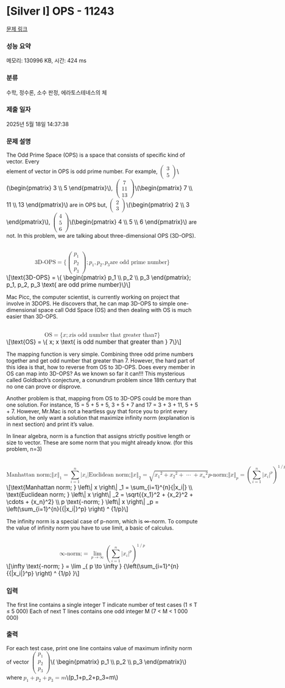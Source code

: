 # [Silver I] OPS - 11243 

[문제 링크](https://www.acmicpc.net/problem/11243) 

### 성능 요약

메모리: 130996 KB, 시간: 424 ms

### 분류

수학, 정수론, 소수 판정, 에라토스테네스의 체

### 제출 일자

2025년 5월 18일 14:37:38

### 문제 설명

<p>The Odd Prime Space (OPS) is a space that consists of specific kind of vector. Every<br>
element of vector in OPS is odd prime number. For example, <mjx-container class="MathJax" jax="CHTML" style="font-size: 109%; position: relative;"><mjx-math class="MJX-TEX" aria-hidden="true"><mjx-mrow><mjx-mo class="mjx-s3"><mjx-c class="mjx-c28 TEX-S3"></mjx-c></mjx-mo><mjx-mtable style="min-width: 0.5em;"><mjx-table><mjx-itable><mjx-mtr><mjx-mtd style="padding-bottom: 0.2em;"><mjx-mn class="mjx-n"><mjx-c class="mjx-c33"></mjx-c></mjx-mn><mjx-tstrut></mjx-tstrut></mjx-mtd></mjx-mtr><mjx-mtr><mjx-mtd style="padding-top: 0.2em;"><mjx-mn class="mjx-n"><mjx-c class="mjx-c35"></mjx-c></mjx-mn><mjx-tstrut></mjx-tstrut></mjx-mtd></mjx-mtr></mjx-itable></mjx-table></mjx-mtable><mjx-mo class="mjx-s3"><mjx-c class="mjx-c29 TEX-S3"></mjx-c></mjx-mo></mjx-mrow></mjx-math><mjx-assistive-mml unselectable="on" display="inline"><math xmlns="http://www.w3.org/1998/Math/MathML"><mrow data-mjx-texclass="INNER"><mo data-mjx-texclass="OPEN">(</mo><mtable columnspacing="1em" rowspacing="4pt"><mtr><mtd><mn>3</mn></mtd></mtr><mtr><mtd><mn>5</mn></mtd></mtr></mtable><mo data-mjx-texclass="CLOSE">)</mo></mrow></math></mjx-assistive-mml><span aria-hidden="true" class="no-mathjax mjx-copytext">\(\begin{pmatrix}  3 \\ 5  \end{pmatrix}\)</span></mjx-container>, <mjx-container class="MathJax" jax="CHTML" style="font-size: 109%; position: relative;"><mjx-math class="MJX-TEX" aria-hidden="true"><mjx-mrow><mjx-mo class="mjx-n"><mjx-stretchy-v class="mjx-c28" style="height: 3.8em; vertical-align: -1.65em;"><mjx-beg><mjx-c></mjx-c></mjx-beg><mjx-ext><mjx-c></mjx-c></mjx-ext><mjx-end><mjx-c></mjx-c></mjx-end><mjx-mark></mjx-mark></mjx-stretchy-v></mjx-mo><mjx-mtable style="min-width: 1em;"><mjx-table><mjx-itable><mjx-mtr><mjx-mtd style="padding-bottom: 0.2em;"><mjx-mn class="mjx-n"><mjx-c class="mjx-c37"></mjx-c></mjx-mn><mjx-tstrut></mjx-tstrut></mjx-mtd></mjx-mtr><mjx-mtr><mjx-mtd style="padding-top: 0.2em; padding-bottom: 0.2em;"><mjx-mn class="mjx-n"><mjx-c class="mjx-c31"></mjx-c><mjx-c class="mjx-c31"></mjx-c></mjx-mn><mjx-tstrut></mjx-tstrut></mjx-mtd></mjx-mtr><mjx-mtr><mjx-mtd style="padding-top: 0.2em;"><mjx-mn class="mjx-n"><mjx-c class="mjx-c31"></mjx-c><mjx-c class="mjx-c33"></mjx-c></mjx-mn><mjx-tstrut></mjx-tstrut></mjx-mtd></mjx-mtr></mjx-itable></mjx-table></mjx-mtable><mjx-mo class="mjx-n"><mjx-stretchy-v class="mjx-c29" style="height: 3.8em; vertical-align: -1.65em;"><mjx-beg><mjx-c></mjx-c></mjx-beg><mjx-ext><mjx-c></mjx-c></mjx-ext><mjx-end><mjx-c></mjx-c></mjx-end><mjx-mark></mjx-mark></mjx-stretchy-v></mjx-mo></mjx-mrow></mjx-math><mjx-assistive-mml unselectable="on" display="inline"><math xmlns="http://www.w3.org/1998/Math/MathML"><mrow data-mjx-texclass="INNER"><mo data-mjx-texclass="OPEN">(</mo><mtable columnspacing="1em" rowspacing="4pt"><mtr><mtd><mn>7</mn></mtd></mtr><mtr><mtd><mn>11</mn></mtd></mtr><mtr><mtd><mn>13</mn></mtd></mtr></mtable><mo data-mjx-texclass="CLOSE">)</mo></mrow></math></mjx-assistive-mml><span aria-hidden="true" class="no-mathjax mjx-copytext">\(\begin{pmatrix}  7 \\ 11 \\ 13  \end{pmatrix}\)</span></mjx-container> are in OPS but, <mjx-container class="MathJax" jax="CHTML" style="font-size: 109%; position: relative;"><mjx-math class="MJX-TEX" aria-hidden="true"><mjx-mrow><mjx-mo class="mjx-s3"><mjx-c class="mjx-c28 TEX-S3"></mjx-c></mjx-mo><mjx-mtable style="min-width: 0.5em;"><mjx-table><mjx-itable><mjx-mtr><mjx-mtd style="padding-bottom: 0.2em;"><mjx-mn class="mjx-n"><mjx-c class="mjx-c32"></mjx-c></mjx-mn><mjx-tstrut></mjx-tstrut></mjx-mtd></mjx-mtr><mjx-mtr><mjx-mtd style="padding-top: 0.2em;"><mjx-mn class="mjx-n"><mjx-c class="mjx-c33"></mjx-c></mjx-mn><mjx-tstrut></mjx-tstrut></mjx-mtd></mjx-mtr></mjx-itable></mjx-table></mjx-mtable><mjx-mo class="mjx-s3"><mjx-c class="mjx-c29 TEX-S3"></mjx-c></mjx-mo></mjx-mrow></mjx-math><mjx-assistive-mml unselectable="on" display="inline"><math xmlns="http://www.w3.org/1998/Math/MathML"><mrow data-mjx-texclass="INNER"><mo data-mjx-texclass="OPEN">(</mo><mtable columnspacing="1em" rowspacing="4pt"><mtr><mtd><mn>2</mn></mtd></mtr><mtr><mtd><mn>3</mn></mtd></mtr></mtable><mo data-mjx-texclass="CLOSE">)</mo></mrow></math></mjx-assistive-mml><span aria-hidden="true" class="no-mathjax mjx-copytext">\(\begin{pmatrix}  2 \\ 3  \end{pmatrix}\)</span></mjx-container>, <mjx-container class="MathJax" jax="CHTML" style="font-size: 109%; position: relative;"><mjx-math class="MJX-TEX" aria-hidden="true"><mjx-mrow><mjx-mo class="mjx-n"><mjx-stretchy-v class="mjx-c28" style="height: 3.8em; vertical-align: -1.65em;"><mjx-beg><mjx-c></mjx-c></mjx-beg><mjx-ext><mjx-c></mjx-c></mjx-ext><mjx-end><mjx-c></mjx-c></mjx-end><mjx-mark></mjx-mark></mjx-stretchy-v></mjx-mo><mjx-mtable style="min-width: 0.5em;"><mjx-table><mjx-itable><mjx-mtr><mjx-mtd style="padding-bottom: 0.2em;"><mjx-mn class="mjx-n"><mjx-c class="mjx-c34"></mjx-c></mjx-mn><mjx-tstrut></mjx-tstrut></mjx-mtd></mjx-mtr><mjx-mtr><mjx-mtd style="padding-top: 0.2em; padding-bottom: 0.2em;"><mjx-mn class="mjx-n"><mjx-c class="mjx-c35"></mjx-c></mjx-mn><mjx-tstrut></mjx-tstrut></mjx-mtd></mjx-mtr><mjx-mtr><mjx-mtd style="padding-top: 0.2em;"><mjx-mn class="mjx-n"><mjx-c class="mjx-c36"></mjx-c></mjx-mn><mjx-tstrut></mjx-tstrut></mjx-mtd></mjx-mtr></mjx-itable></mjx-table></mjx-mtable><mjx-mo class="mjx-n"><mjx-stretchy-v class="mjx-c29" style="height: 3.8em; vertical-align: -1.65em;"><mjx-beg><mjx-c></mjx-c></mjx-beg><mjx-ext><mjx-c></mjx-c></mjx-ext><mjx-end><mjx-c></mjx-c></mjx-end><mjx-mark></mjx-mark></mjx-stretchy-v></mjx-mo></mjx-mrow></mjx-math><mjx-assistive-mml unselectable="on" display="inline"><math xmlns="http://www.w3.org/1998/Math/MathML"><mrow data-mjx-texclass="INNER"><mo data-mjx-texclass="OPEN">(</mo><mtable columnspacing="1em" rowspacing="4pt"><mtr><mtd><mn>4</mn></mtd></mtr><mtr><mtd><mn>5</mn></mtd></mtr><mtr><mtd><mn>6</mn></mtd></mtr></mtable><mo data-mjx-texclass="CLOSE">)</mo></mrow></math></mjx-assistive-mml><span aria-hidden="true" class="no-mathjax mjx-copytext">\(\begin{pmatrix}  4 \\ 5 \\ 6  \end{pmatrix}\)</span></mjx-container> are not. In this problem, we are talking about three-dimensional OPS (3D-OPS). </p>

<p><mjx-container class="MathJax" jax="CHTML" display="true" style="font-size: 109%; position: relative;"> <mjx-math display="true" class="MJX-TEX" aria-hidden="true" style="margin-left: 0px; margin-right: 0px;"><mjx-mtext class="mjx-n"><mjx-c class="mjx-c33"></mjx-c><mjx-c class="mjx-c44"></mjx-c><mjx-c class="mjx-c2D"></mjx-c><mjx-c class="mjx-c4F"></mjx-c><mjx-c class="mjx-c50"></mjx-c><mjx-c class="mjx-c53"></mjx-c></mjx-mtext><mjx-mo class="mjx-n" space="4"><mjx-c class="mjx-c3D"></mjx-c></mjx-mo><mjx-mo class="mjx-n" space="4"><mjx-c class="mjx-c7B"></mjx-c></mjx-mo><mjx-mrow><mjx-mo class="mjx-n"><mjx-stretchy-v class="mjx-c28" style="height: 3.8em; vertical-align: -1.65em;"><mjx-beg><mjx-c></mjx-c></mjx-beg><mjx-ext><mjx-c></mjx-c></mjx-ext><mjx-end><mjx-c></mjx-c></mjx-end><mjx-mark></mjx-mark></mjx-stretchy-v></mjx-mo><mjx-mtable style="min-width: 0.94em;"><mjx-table><mjx-itable><mjx-mtr><mjx-mtd style="padding-bottom: 0.2em;"><mjx-msub><mjx-mi class="mjx-i"><mjx-c class="mjx-c1D45D TEX-I"></mjx-c></mjx-mi><mjx-script style="vertical-align: -0.15em;"><mjx-mn class="mjx-n" size="s"><mjx-c class="mjx-c31"></mjx-c></mjx-mn></mjx-script></mjx-msub><mjx-tstrut></mjx-tstrut></mjx-mtd></mjx-mtr><mjx-mtr><mjx-mtd style="padding-top: 0.2em; padding-bottom: 0.2em;"><mjx-msub><mjx-mi class="mjx-i"><mjx-c class="mjx-c1D45D TEX-I"></mjx-c></mjx-mi><mjx-script style="vertical-align: -0.15em;"><mjx-mn class="mjx-n" size="s"><mjx-c class="mjx-c32"></mjx-c></mjx-mn></mjx-script></mjx-msub><mjx-tstrut></mjx-tstrut></mjx-mtd></mjx-mtr><mjx-mtr><mjx-mtd style="padding-top: 0.2em;"><mjx-msub><mjx-mi class="mjx-i"><mjx-c class="mjx-c1D45D TEX-I"></mjx-c></mjx-mi><mjx-script style="vertical-align: -0.15em;"><mjx-mn class="mjx-n" size="s"><mjx-c class="mjx-c33"></mjx-c></mjx-mn></mjx-script></mjx-msub><mjx-tstrut></mjx-tstrut></mjx-mtd></mjx-mtr></mjx-itable></mjx-table></mjx-mtable><mjx-mo class="mjx-n"><mjx-stretchy-v class="mjx-c29" style="height: 3.8em; vertical-align: -1.65em;"><mjx-beg><mjx-c></mjx-c></mjx-beg><mjx-ext><mjx-c></mjx-c></mjx-ext><mjx-end><mjx-c></mjx-c></mjx-end><mjx-mark></mjx-mark></mjx-stretchy-v></mjx-mo></mjx-mrow><mjx-mo class="mjx-n"><mjx-c class="mjx-c3B"></mjx-c></mjx-mo><mjx-msub space="2"><mjx-mi class="mjx-i"><mjx-c class="mjx-c1D45D TEX-I"></mjx-c></mjx-mi><mjx-script style="vertical-align: -0.15em;"><mjx-mn class="mjx-n" size="s"><mjx-c class="mjx-c31"></mjx-c></mjx-mn></mjx-script></mjx-msub><mjx-mo class="mjx-n"><mjx-c class="mjx-c2C"></mjx-c></mjx-mo><mjx-msub space="2"><mjx-mi class="mjx-i"><mjx-c class="mjx-c1D45D TEX-I"></mjx-c></mjx-mi><mjx-script style="vertical-align: -0.15em;"><mjx-mn class="mjx-n" size="s"><mjx-c class="mjx-c32"></mjx-c></mjx-mn></mjx-script></mjx-msub><mjx-mo class="mjx-n"><mjx-c class="mjx-c2C"></mjx-c></mjx-mo><mjx-msub space="2"><mjx-mi class="mjx-i"><mjx-c class="mjx-c1D45D TEX-I"></mjx-c></mjx-mi><mjx-script style="vertical-align: -0.15em;"><mjx-mn class="mjx-n" size="s"><mjx-c class="mjx-c33"></mjx-c></mjx-mn></mjx-script></mjx-msub><mjx-mtext class="mjx-n"><mjx-c class="mjx-cA0"></mjx-c><mjx-c class="mjx-c61"></mjx-c><mjx-c class="mjx-c72"></mjx-c><mjx-c class="mjx-c65"></mjx-c><mjx-c class="mjx-c20"></mjx-c><mjx-c class="mjx-c6F"></mjx-c><mjx-c class="mjx-c64"></mjx-c><mjx-c class="mjx-c64"></mjx-c><mjx-c class="mjx-c20"></mjx-c><mjx-c class="mjx-c70"></mjx-c><mjx-c class="mjx-c72"></mjx-c><mjx-c class="mjx-c69"></mjx-c><mjx-c class="mjx-c6D"></mjx-c><mjx-c class="mjx-c65"></mjx-c><mjx-c class="mjx-c20"></mjx-c><mjx-c class="mjx-c6E"></mjx-c><mjx-c class="mjx-c75"></mjx-c><mjx-c class="mjx-c6D"></mjx-c><mjx-c class="mjx-c62"></mjx-c><mjx-c class="mjx-c65"></mjx-c><mjx-c class="mjx-c72"></mjx-c></mjx-mtext><mjx-mo class="mjx-n"><mjx-c class="mjx-c7D"></mjx-c></mjx-mo></mjx-math><mjx-assistive-mml unselectable="on" display="block"><math xmlns="http://www.w3.org/1998/Math/MathML" display="block"><mtext>3D-OPS</mtext><mo>=</mo><mo fence="false" stretchy="false">{</mo><mrow data-mjx-texclass="INNER"><mo data-mjx-texclass="OPEN">(</mo><mtable columnspacing="1em" rowspacing="4pt"><mtr><mtd><msub><mi>p</mi><mn>1</mn></msub></mtd></mtr><mtr><mtd><msub><mi>p</mi><mn>2</mn></msub></mtd></mtr><mtr><mtd><msub><mi>p</mi><mn>3</mn></msub></mtd></mtr></mtable><mo data-mjx-texclass="CLOSE">)</mo></mrow><mo>;</mo><msub><mi>p</mi><mn>1</mn></msub><mo>,</mo><msub><mi>p</mi><mn>2</mn></msub><mo>,</mo><msub><mi>p</mi><mn>3</mn></msub><mtext> are odd prime number</mtext><mo fence="false" stretchy="false">}</mo></math></mjx-assistive-mml><span aria-hidden="true" class="no-mathjax mjx-copytext">\[\text{3D-OPS} = \{ \begin{pmatrix}  p_1 \\ p_2 \\ p_3 \end{pmatrix}; p_1, p_2, p_3 \text{ are odd prime number}\}\]</span> </mjx-container></p>

<p>Mac Picc, the computer scientist, is currently working on project that involve in 3DOPS. He discovers that, he can map 3D-OPS to simple one-dimensional space call Odd Space (OS) and then dealing with OS is much easier than 3D-OPS.</p>

<p><mjx-container class="MathJax" jax="CHTML" display="true" style="font-size: 109%; position: relative;"> <mjx-math display="true" class="MJX-TEX" aria-hidden="true" style="margin-left: 0px; margin-right: 0px;"><mjx-mtext class="mjx-n"><mjx-c class="mjx-c4F"></mjx-c><mjx-c class="mjx-c53"></mjx-c></mjx-mtext><mjx-mo class="mjx-n" space="4"><mjx-c class="mjx-c3D"></mjx-c></mjx-mo><mjx-mo class="mjx-n" space="4"><mjx-c class="mjx-c7B"></mjx-c></mjx-mo><mjx-mi class="mjx-i"><mjx-c class="mjx-c1D465 TEX-I"></mjx-c></mjx-mi><mjx-mo class="mjx-n"><mjx-c class="mjx-c3B"></mjx-c></mjx-mo><mjx-mi class="mjx-i" space="2"><mjx-c class="mjx-c1D465 TEX-I"></mjx-c></mjx-mi><mjx-mtext class="mjx-n"><mjx-c class="mjx-cA0"></mjx-c><mjx-c class="mjx-c69"></mjx-c><mjx-c class="mjx-c73"></mjx-c><mjx-c class="mjx-c20"></mjx-c><mjx-c class="mjx-c6F"></mjx-c><mjx-c class="mjx-c64"></mjx-c><mjx-c class="mjx-c64"></mjx-c><mjx-c class="mjx-c20"></mjx-c><mjx-c class="mjx-c6E"></mjx-c><mjx-c class="mjx-c75"></mjx-c><mjx-c class="mjx-c6D"></mjx-c><mjx-c class="mjx-c62"></mjx-c><mjx-c class="mjx-c65"></mjx-c><mjx-c class="mjx-c72"></mjx-c><mjx-c class="mjx-c20"></mjx-c><mjx-c class="mjx-c74"></mjx-c><mjx-c class="mjx-c68"></mjx-c><mjx-c class="mjx-c61"></mjx-c><mjx-c class="mjx-c74"></mjx-c><mjx-c class="mjx-c20"></mjx-c><mjx-c class="mjx-c67"></mjx-c><mjx-c class="mjx-c72"></mjx-c><mjx-c class="mjx-c65"></mjx-c><mjx-c class="mjx-c61"></mjx-c><mjx-c class="mjx-c74"></mjx-c><mjx-c class="mjx-c65"></mjx-c><mjx-c class="mjx-c72"></mjx-c><mjx-c class="mjx-c20"></mjx-c><mjx-c class="mjx-c74"></mjx-c><mjx-c class="mjx-c68"></mjx-c><mjx-c class="mjx-c61"></mjx-c><mjx-c class="mjx-c6E"></mjx-c><mjx-c class="mjx-cA0"></mjx-c></mjx-mtext><mjx-mn class="mjx-n"><mjx-c class="mjx-c37"></mjx-c></mjx-mn><mjx-mo class="mjx-n"><mjx-c class="mjx-c7D"></mjx-c></mjx-mo></mjx-math><mjx-assistive-mml unselectable="on" display="block"><math xmlns="http://www.w3.org/1998/Math/MathML" display="block"><mtext>OS</mtext><mo>=</mo><mo fence="false" stretchy="false">{</mo><mi>x</mi><mo>;</mo><mi>x</mi><mtext> is odd number that greater than </mtext><mn>7</mn><mo fence="false" stretchy="false">}</mo></math></mjx-assistive-mml><span aria-hidden="true" class="no-mathjax mjx-copytext">\[\text{OS} = \{ x; x \text{ is odd number that greater than } 7\}\]</span> </mjx-container></p>

<p>The mapping function is very simple. Combining three odd prime numbers together and get odd number that greater than 7. However, the hard part of this idea is that, how to reverse from OS to 3D-OPS. Does every member in OS can map into 3D-OPS? As we known so far it can!!! This mysterious called Goldbach’s conjecture, a conundrum problem since 18th century that no one can prove or disprove.</p>

<p>Another problem is that, mapping from OS to 3D-OPS could be more than one solution. For instance, 15 = 5 + 5 + 5, 3 + 5 + 7 and 17 = 3 + 3 + 11, 5 + 5 + 7. However, Mr.Mac is not a heartless guy that force you to print every solution, he only want a solution that maximize infinity norm (explanation is in next section) and print it’s value.</p>

<p>In linear algebra, norm is a function that assigns strictly positive length or size to vector. These are some norm that you might already know. (for this problem, n=3)</p>

<p><mjx-container class="MathJax" jax="CHTML" display="true" style="font-size: 109%; position: relative;"> <mjx-math display="true" class="MJX-TEX" aria-hidden="true" style="margin-left: 0px; margin-right: 0px;"><mjx-mtext class="mjx-n"><mjx-c class="mjx-c4D"></mjx-c><mjx-c class="mjx-c61"></mjx-c><mjx-c class="mjx-c6E"></mjx-c><mjx-c class="mjx-c68"></mjx-c><mjx-c class="mjx-c61"></mjx-c><mjx-c class="mjx-c74"></mjx-c><mjx-c class="mjx-c74"></mjx-c><mjx-c class="mjx-c61"></mjx-c><mjx-c class="mjx-c6E"></mjx-c><mjx-c class="mjx-c20"></mjx-c><mjx-c class="mjx-c6E"></mjx-c><mjx-c class="mjx-c6F"></mjx-c><mjx-c class="mjx-c72"></mjx-c><mjx-c class="mjx-c6D"></mjx-c><mjx-c class="mjx-c3B"></mjx-c><mjx-c class="mjx-cA0"></mjx-c></mjx-mtext><mjx-msub><mjx-mrow><mjx-mo class="mjx-sop" style="vertical-align: -0.051em;"><mjx-c class="mjx-c2016 TEX-S1"></mjx-c></mjx-mo><mjx-mi class="mjx-i"><mjx-c class="mjx-c1D465 TEX-I"></mjx-c></mjx-mi><mjx-mo class="mjx-sop" style="vertical-align: -0.051em;"><mjx-c class="mjx-c2016 TEX-S1"></mjx-c></mjx-mo></mjx-mrow><mjx-script style="vertical-align: -0.15em;"><mjx-mn class="mjx-n" size="s"><mjx-c class="mjx-c31"></mjx-c></mjx-mn></mjx-script></mjx-msub><mjx-mo class="mjx-n" space="4"><mjx-c class="mjx-c3D"></mjx-c></mjx-mo><mjx-munderover space="4"><mjx-over style="padding-bottom: 0.192em; padding-left: 0.51em;"><mjx-texatom size="s" texclass="ORD"><mjx-mi class="mjx-i"><mjx-c class="mjx-c1D45B TEX-I"></mjx-c></mjx-mi></mjx-texatom></mjx-over><mjx-box><mjx-munder><mjx-row><mjx-base><mjx-mo class="mjx-lop"><mjx-c class="mjx-c2211 TEX-S2"></mjx-c></mjx-mo></mjx-base></mjx-row><mjx-row><mjx-under style="padding-top: 0.167em; padding-left: 0.148em;"><mjx-texatom size="s" texclass="ORD"><mjx-mi class="mjx-i"><mjx-c class="mjx-c1D456 TEX-I"></mjx-c></mjx-mi><mjx-mo class="mjx-n"><mjx-c class="mjx-c3D"></mjx-c></mjx-mo><mjx-mn class="mjx-n"><mjx-c class="mjx-c31"></mjx-c></mjx-mn></mjx-texatom></mjx-under></mjx-row></mjx-munder></mjx-box></mjx-munderover><mjx-texatom space="2" texclass="ORD"><mjx-mo class="mjx-n"><mjx-c class="mjx-c7C"></mjx-c></mjx-mo><mjx-msub><mjx-mi class="mjx-i"><mjx-c class="mjx-c1D465 TEX-I"></mjx-c></mjx-mi><mjx-script style="vertical-align: -0.15em;"><mjx-mi class="mjx-i" size="s"><mjx-c class="mjx-c1D456 TEX-I"></mjx-c></mjx-mi></mjx-script></mjx-msub><mjx-mo class="mjx-n"><mjx-c class="mjx-c7C"></mjx-c></mjx-mo></mjx-texatom><mjx-mspace></mjx-mspace><mjx-mtext class="mjx-n"><mjx-c class="mjx-c45"></mjx-c><mjx-c class="mjx-c75"></mjx-c><mjx-c class="mjx-c63"></mjx-c><mjx-c class="mjx-c6C"></mjx-c><mjx-c class="mjx-c69"></mjx-c><mjx-c class="mjx-c64"></mjx-c><mjx-c class="mjx-c65"></mjx-c><mjx-c class="mjx-c61"></mjx-c><mjx-c class="mjx-c6E"></mjx-c><mjx-c class="mjx-c20"></mjx-c><mjx-c class="mjx-c6E"></mjx-c><mjx-c class="mjx-c6F"></mjx-c><mjx-c class="mjx-c72"></mjx-c><mjx-c class="mjx-c6D"></mjx-c><mjx-c class="mjx-c3B"></mjx-c><mjx-c class="mjx-cA0"></mjx-c></mjx-mtext><mjx-msub><mjx-mrow><mjx-mo class="mjx-sop" style="vertical-align: -0.051em;"><mjx-c class="mjx-c2016 TEX-S1"></mjx-c></mjx-mo><mjx-mi class="mjx-i"><mjx-c class="mjx-c1D465 TEX-I"></mjx-c></mjx-mi><mjx-mo class="mjx-sop" style="vertical-align: -0.051em;"><mjx-c class="mjx-c2016 TEX-S1"></mjx-c></mjx-mo></mjx-mrow><mjx-script style="vertical-align: -0.15em;"><mjx-mn class="mjx-n" size="s"><mjx-c class="mjx-c32"></mjx-c></mjx-mn></mjx-script></mjx-msub><mjx-mo class="mjx-n" space="4"><mjx-c class="mjx-c3D"></mjx-c></mjx-mo><mjx-msqrt space="4"><mjx-sqrt><mjx-surd><mjx-mo class="mjx-sop"><mjx-c class="mjx-c221A TEX-S1"></mjx-c></mjx-mo></mjx-surd><mjx-box style="padding-top: 0.196em;"><mjx-msup><mjx-texatom texclass="ORD"><mjx-msub><mjx-mi class="mjx-i"><mjx-c class="mjx-c1D465 TEX-I"></mjx-c></mjx-mi><mjx-script style="vertical-align: -0.15em;"><mjx-mn class="mjx-n" size="s"><mjx-c class="mjx-c31"></mjx-c></mjx-mn></mjx-script></mjx-msub></mjx-texatom><mjx-script style="vertical-align: 0.289em;"><mjx-mn class="mjx-n" size="s"><mjx-c class="mjx-c32"></mjx-c></mjx-mn></mjx-script></mjx-msup><mjx-mo class="mjx-n" space="3"><mjx-c class="mjx-c2B"></mjx-c></mjx-mo><mjx-msup space="3"><mjx-texatom texclass="ORD"><mjx-msub><mjx-mi class="mjx-i"><mjx-c class="mjx-c1D465 TEX-I"></mjx-c></mjx-mi><mjx-script style="vertical-align: -0.15em;"><mjx-mn class="mjx-n" size="s"><mjx-c class="mjx-c32"></mjx-c></mjx-mn></mjx-script></mjx-msub></mjx-texatom><mjx-script style="vertical-align: 0.289em;"><mjx-mn class="mjx-n" size="s"><mjx-c class="mjx-c32"></mjx-c></mjx-mn></mjx-script></mjx-msup><mjx-mo class="mjx-n" space="3"><mjx-c class="mjx-c2B"></mjx-c></mjx-mo><mjx-mo class="mjx-n" space="3"><mjx-c class="mjx-c22EF"></mjx-c></mjx-mo><mjx-mo class="mjx-n" space="3"><mjx-c class="mjx-c2B"></mjx-c></mjx-mo><mjx-msup space="3"><mjx-texatom texclass="ORD"><mjx-msub><mjx-mi class="mjx-i"><mjx-c class="mjx-c1D465 TEX-I"></mjx-c></mjx-mi><mjx-script style="vertical-align: -0.15em;"><mjx-mi class="mjx-i" size="s"><mjx-c class="mjx-c1D45B TEX-I"></mjx-c></mjx-mi></mjx-script></mjx-msub></mjx-texatom><mjx-script style="vertical-align: 0.289em;"><mjx-mn class="mjx-n" size="s"><mjx-c class="mjx-c32"></mjx-c></mjx-mn></mjx-script></mjx-msup></mjx-box></mjx-sqrt></mjx-msqrt><mjx-mspace></mjx-mspace><mjx-mi class="mjx-i"><mjx-c class="mjx-c1D45D TEX-I"></mjx-c></mjx-mi><mjx-mtext class="mjx-n"><mjx-c class="mjx-c2D"></mjx-c><mjx-c class="mjx-c6E"></mjx-c><mjx-c class="mjx-c6F"></mjx-c><mjx-c class="mjx-c72"></mjx-c><mjx-c class="mjx-c6D"></mjx-c><mjx-c class="mjx-c3B"></mjx-c><mjx-c class="mjx-cA0"></mjx-c></mjx-mtext><mjx-msub><mjx-mrow><mjx-mo class="mjx-sop" style="vertical-align: -0.051em;"><mjx-c class="mjx-c2016 TEX-S1"></mjx-c></mjx-mo><mjx-mi class="mjx-i"><mjx-c class="mjx-c1D465 TEX-I"></mjx-c></mjx-mi><mjx-mo class="mjx-sop" style="vertical-align: -0.051em;"><mjx-c class="mjx-c2016 TEX-S1"></mjx-c></mjx-mo></mjx-mrow><mjx-script style="vertical-align: -0.15em;"><mjx-mi class="mjx-i" size="s"><mjx-c class="mjx-c1D45D TEX-I"></mjx-c></mjx-mi></mjx-script></mjx-msub><mjx-mo class="mjx-n" space="4"><mjx-c class="mjx-c3D"></mjx-c></mjx-mo><mjx-msup space="4"><mjx-mrow><mjx-mo class="mjx-s4"><mjx-c class="mjx-c28 TEX-S4"></mjx-c></mjx-mo><mjx-munderover><mjx-over style="padding-bottom: 0.192em; padding-left: 0.51em;"><mjx-texatom size="s" texclass="ORD"><mjx-mi class="mjx-i"><mjx-c class="mjx-c1D45B TEX-I"></mjx-c></mjx-mi></mjx-texatom></mjx-over><mjx-box><mjx-munder><mjx-row><mjx-base><mjx-mo class="mjx-lop"><mjx-c class="mjx-c2211 TEX-S2"></mjx-c></mjx-mo></mjx-base></mjx-row><mjx-row><mjx-under style="padding-top: 0.167em; padding-left: 0.148em;"><mjx-texatom size="s" texclass="ORD"><mjx-mi class="mjx-i"><mjx-c class="mjx-c1D456 TEX-I"></mjx-c></mjx-mi><mjx-mo class="mjx-n"><mjx-c class="mjx-c3D"></mjx-c></mjx-mo><mjx-mn class="mjx-n"><mjx-c class="mjx-c31"></mjx-c></mjx-mn></mjx-texatom></mjx-under></mjx-row></mjx-munder></mjx-box></mjx-munderover><mjx-texatom space="2" texclass="ORD"><mjx-msup><mjx-texatom texclass="ORD"><mjx-mo class="mjx-n"><mjx-c class="mjx-c7C"></mjx-c></mjx-mo><mjx-msub><mjx-mi class="mjx-i"><mjx-c class="mjx-c1D465 TEX-I"></mjx-c></mjx-mi><mjx-script style="vertical-align: -0.15em;"><mjx-mi class="mjx-i" size="s"><mjx-c class="mjx-c1D456 TEX-I"></mjx-c></mjx-mi></mjx-script></mjx-msub><mjx-mo class="mjx-n"><mjx-c class="mjx-c7C"></mjx-c></mjx-mo></mjx-texatom><mjx-script style="vertical-align: 0.477em;"><mjx-mi class="mjx-i" size="s"><mjx-c class="mjx-c1D45D TEX-I"></mjx-c></mjx-mi></mjx-script></mjx-msup></mjx-texatom><mjx-mo class="mjx-s4"><mjx-c class="mjx-c29 TEX-S4"></mjx-c></mjx-mo></mjx-mrow><mjx-script style="vertical-align: 1.477em;"><mjx-texatom size="s" texclass="ORD"><mjx-mn class="mjx-n"><mjx-c class="mjx-c31"></mjx-c></mjx-mn><mjx-texatom texclass="ORD"><mjx-mo class="mjx-n"><mjx-c class="mjx-c2F"></mjx-c></mjx-mo></mjx-texatom><mjx-mi class="mjx-i"><mjx-c class="mjx-c1D45D TEX-I"></mjx-c></mjx-mi></mjx-texatom></mjx-script></mjx-msup></mjx-math><mjx-assistive-mml unselectable="on" display="block"><math xmlns="http://www.w3.org/1998/Math/MathML" display="block"><mtext>Manhattan norm; </mtext><msub><mrow data-mjx-texclass="INNER"><mo data-mjx-texclass="OPEN" symmetric="true">‖</mo><mi>x</mi><mo data-mjx-texclass="CLOSE" symmetric="true">‖</mo></mrow><mn>1</mn></msub><mo>=</mo><munderover><mo data-mjx-texclass="OP">∑</mo><mrow data-mjx-texclass="ORD"><mi>i</mi><mo>=</mo><mn>1</mn></mrow><mrow data-mjx-texclass="ORD"><mi>n</mi></mrow></munderover><mrow data-mjx-texclass="ORD"><mo stretchy="false">|</mo><msub><mi>x</mi><mi>i</mi></msub><mo stretchy="false">|</mo></mrow><mspace linebreak="newline"></mspace><mtext>Euclidean norm; </mtext><msub><mrow data-mjx-texclass="INNER"><mo data-mjx-texclass="OPEN" symmetric="true">‖</mo><mi>x</mi><mo data-mjx-texclass="CLOSE" symmetric="true">‖</mo></mrow><mn>2</mn></msub><mo>=</mo><msqrt><msup><mrow data-mjx-texclass="ORD"><msub><mi>x</mi><mn>1</mn></msub></mrow><mn>2</mn></msup><mo>+</mo><msup><mrow data-mjx-texclass="ORD"><msub><mi>x</mi><mn>2</mn></msub></mrow><mn>2</mn></msup><mo>+</mo><mo>⋯</mo><mo>+</mo><msup><mrow data-mjx-texclass="ORD"><msub><mi>x</mi><mi>n</mi></msub></mrow><mn>2</mn></msup></msqrt><mspace linebreak="newline"></mspace><mi>p</mi><mtext>-norm; </mtext><msub><mrow data-mjx-texclass="INNER"><mo data-mjx-texclass="OPEN" symmetric="true">‖</mo><mi>x</mi><mo data-mjx-texclass="CLOSE" symmetric="true">‖</mo></mrow><mi>p</mi></msub><mo>=</mo><msup><mrow data-mjx-texclass="INNER"><mo data-mjx-texclass="OPEN">(</mo><munderover><mo data-mjx-texclass="OP">∑</mo><mrow data-mjx-texclass="ORD"><mi>i</mi><mo>=</mo><mn>1</mn></mrow><mrow data-mjx-texclass="ORD"><mi>n</mi></mrow></munderover><mrow data-mjx-texclass="ORD"><msup><mrow data-mjx-texclass="ORD"><mo stretchy="false">|</mo><msub><mi>x</mi><mi>i</mi></msub><mo stretchy="false">|</mo></mrow><mi>p</mi></msup></mrow><mo data-mjx-texclass="CLOSE">)</mo></mrow><mrow data-mjx-texclass="ORD"><mn>1</mn><mrow data-mjx-texclass="ORD"><mo>/</mo></mrow><mi>p</mi></mrow></msup></math></mjx-assistive-mml><span aria-hidden="true" class="no-mathjax mjx-copytext">\[\text{Manhattan norm; } \left\| x \right\| _1 = \sum_{i=1}^{n}{|x_i|} \\ \text{Euclidean norm; } \left\| x \right\| _2 = \sqrt{{x_1}^2 + {x_2}^2 + \cdots + {x_n}^2} \\ p \text{-norm; } \left\| x \right\| _p = \left(\sum_{i=1}^{n}{{|x_i|}^p} \right) ^ {1/p}\]</span> </mjx-container></p>

<p>The infinity norm is a special case of p-norm, which is ∞-norm. To compute the value of infinity norm you have to use limit, a basic of calculus.</p>

<p><mjx-container class="MathJax" jax="CHTML" display="true" style="font-size: 109%; position: relative;"> <mjx-math display="true" class="MJX-TEX" aria-hidden="true" style="margin-left: 0px; margin-right: 0px;"><mjx-mi class="mjx-n"><mjx-c class="mjx-c221E"></mjx-c></mjx-mi><mjx-mtext class="mjx-n"><mjx-c class="mjx-c2D"></mjx-c><mjx-c class="mjx-c6E"></mjx-c><mjx-c class="mjx-c6F"></mjx-c><mjx-c class="mjx-c72"></mjx-c><mjx-c class="mjx-c6D"></mjx-c><mjx-c class="mjx-c3B"></mjx-c><mjx-c class="mjx-cA0"></mjx-c></mjx-mtext><mjx-mo class="mjx-n" space="4"><mjx-c class="mjx-c3D"></mjx-c></mjx-mo><mjx-munder space="4"><mjx-row><mjx-base style="padding-left: 0.19em;"><mjx-mo class="mjx-n"><mjx-c class="mjx-c6C"></mjx-c><mjx-c class="mjx-c69"></mjx-c><mjx-c class="mjx-c6D"></mjx-c></mjx-mo></mjx-base></mjx-row><mjx-row><mjx-under style="padding-top: 0.239em;"><mjx-texatom size="s" texclass="ORD"><mjx-mi class="mjx-i"><mjx-c class="mjx-c1D45D TEX-I"></mjx-c></mjx-mi><mjx-mo class="mjx-n"><mjx-c class="mjx-c2192"></mjx-c></mjx-mo><mjx-mi class="mjx-n"><mjx-c class="mjx-c221E"></mjx-c></mjx-mi></mjx-texatom></mjx-under></mjx-row></mjx-munder><mjx-texatom space="2" texclass="ORD"><mjx-msup><mjx-mrow><mjx-mo class="mjx-s4"><mjx-c class="mjx-c28 TEX-S4"></mjx-c></mjx-mo><mjx-munderover><mjx-over style="padding-bottom: 0.192em; padding-left: 0.51em;"><mjx-texatom size="s" texclass="ORD"><mjx-mi class="mjx-i"><mjx-c class="mjx-c1D45B TEX-I"></mjx-c></mjx-mi></mjx-texatom></mjx-over><mjx-box><mjx-munder><mjx-row><mjx-base><mjx-mo class="mjx-lop"><mjx-c class="mjx-c2211 TEX-S2"></mjx-c></mjx-mo></mjx-base></mjx-row><mjx-row><mjx-under style="padding-top: 0.167em; padding-left: 0.148em;"><mjx-texatom size="s" texclass="ORD"><mjx-mi class="mjx-i"><mjx-c class="mjx-c1D456 TEX-I"></mjx-c></mjx-mi><mjx-mo class="mjx-n"><mjx-c class="mjx-c3D"></mjx-c></mjx-mo><mjx-mn class="mjx-n"><mjx-c class="mjx-c31"></mjx-c></mjx-mn></mjx-texatom></mjx-under></mjx-row></mjx-munder></mjx-box></mjx-munderover><mjx-texatom space="2" texclass="ORD"><mjx-msup><mjx-texatom texclass="ORD"><mjx-mo class="mjx-n"><mjx-c class="mjx-c7C"></mjx-c></mjx-mo><mjx-msub><mjx-mi class="mjx-i"><mjx-c class="mjx-c1D465 TEX-I"></mjx-c></mjx-mi><mjx-script style="vertical-align: -0.15em;"><mjx-mi class="mjx-i" size="s"><mjx-c class="mjx-c1D456 TEX-I"></mjx-c></mjx-mi></mjx-script></mjx-msub><mjx-mo class="mjx-n"><mjx-c class="mjx-c7C"></mjx-c></mjx-mo></mjx-texatom><mjx-script style="vertical-align: 0.477em;"><mjx-mi class="mjx-i" size="s"><mjx-c class="mjx-c1D45D TEX-I"></mjx-c></mjx-mi></mjx-script></mjx-msup></mjx-texatom><mjx-mo class="mjx-s4"><mjx-c class="mjx-c29 TEX-S4"></mjx-c></mjx-mo></mjx-mrow><mjx-script style="vertical-align: 1.477em;"><mjx-texatom size="s" texclass="ORD"><mjx-mn class="mjx-n"><mjx-c class="mjx-c31"></mjx-c></mjx-mn><mjx-texatom texclass="ORD"><mjx-mo class="mjx-n"><mjx-c class="mjx-c2F"></mjx-c></mjx-mo></mjx-texatom><mjx-mi class="mjx-i"><mjx-c class="mjx-c1D45D TEX-I"></mjx-c></mjx-mi></mjx-texatom></mjx-script></mjx-msup></mjx-texatom></mjx-math><mjx-assistive-mml unselectable="on" display="block"><math xmlns="http://www.w3.org/1998/Math/MathML" display="block"><mi mathvariant="normal">∞</mi><mtext>-norm; </mtext><mo>=</mo><munder><mo data-mjx-texclass="OP" movablelimits="true">lim</mo><mrow data-mjx-texclass="ORD"><mi>p</mi><mo accent="false" stretchy="false">→</mo><mi mathvariant="normal">∞</mi></mrow></munder><mrow data-mjx-texclass="ORD"><msup><mrow data-mjx-texclass="INNER"><mo data-mjx-texclass="OPEN">(</mo><munderover><mo data-mjx-texclass="OP">∑</mo><mrow data-mjx-texclass="ORD"><mi>i</mi><mo>=</mo><mn>1</mn></mrow><mrow data-mjx-texclass="ORD"><mi>n</mi></mrow></munderover><mrow data-mjx-texclass="ORD"><msup><mrow data-mjx-texclass="ORD"><mo stretchy="false">|</mo><msub><mi>x</mi><mi>i</mi></msub><mo stretchy="false">|</mo></mrow><mi>p</mi></msup></mrow><mo data-mjx-texclass="CLOSE">)</mo></mrow><mrow data-mjx-texclass="ORD"><mn>1</mn><mrow data-mjx-texclass="ORD"><mo>/</mo></mrow><mi>p</mi></mrow></msup></mrow></math></mjx-assistive-mml><span aria-hidden="true" class="no-mathjax mjx-copytext">\[\infty \text{-norm; } = \lim _{ p  \to \infty } {\left(\sum_{i=1}^{n}{{|x_i|}^p} \right) ^ {1/p} }\]</span> </mjx-container></p>

### 입력 

 <p>The first line contains a single integer T indicate number of test cases (1 ≤ T ≤ 5 000) Each of next T lines contains one odd integer M (7 < M < 1 000 000)</p>

### 출력 

 <p>For each test case, print one line contains value of maximum infinity norm of vector <mjx-container class="MathJax" jax="CHTML" style="font-size: 109%; position: relative;"><mjx-math class="MJX-TEX" aria-hidden="true"><mjx-mrow><mjx-mo class="mjx-n"><mjx-stretchy-v class="mjx-c28" style="height: 3.8em; vertical-align: -1.65em;"><mjx-beg><mjx-c></mjx-c></mjx-beg><mjx-ext><mjx-c></mjx-c></mjx-ext><mjx-end><mjx-c></mjx-c></mjx-end><mjx-mark></mjx-mark></mjx-stretchy-v></mjx-mo><mjx-mtable style="min-width: 0.94em;"><mjx-table><mjx-itable><mjx-mtr><mjx-mtd style="padding-bottom: 0.2em;"><mjx-msub><mjx-mi class="mjx-i"><mjx-c class="mjx-c1D45D TEX-I"></mjx-c></mjx-mi><mjx-script style="vertical-align: -0.15em;"><mjx-mn class="mjx-n" size="s"><mjx-c class="mjx-c31"></mjx-c></mjx-mn></mjx-script></mjx-msub><mjx-tstrut></mjx-tstrut></mjx-mtd></mjx-mtr><mjx-mtr><mjx-mtd style="padding-top: 0.2em; padding-bottom: 0.2em;"><mjx-msub><mjx-mi class="mjx-i"><mjx-c class="mjx-c1D45D TEX-I"></mjx-c></mjx-mi><mjx-script style="vertical-align: -0.15em;"><mjx-mn class="mjx-n" size="s"><mjx-c class="mjx-c32"></mjx-c></mjx-mn></mjx-script></mjx-msub><mjx-tstrut></mjx-tstrut></mjx-mtd></mjx-mtr><mjx-mtr><mjx-mtd style="padding-top: 0.2em;"><mjx-msub><mjx-mi class="mjx-i"><mjx-c class="mjx-c1D45D TEX-I"></mjx-c></mjx-mi><mjx-script style="vertical-align: -0.15em;"><mjx-mn class="mjx-n" size="s"><mjx-c class="mjx-c33"></mjx-c></mjx-mn></mjx-script></mjx-msub><mjx-tstrut></mjx-tstrut></mjx-mtd></mjx-mtr></mjx-itable></mjx-table></mjx-mtable><mjx-mo class="mjx-n"><mjx-stretchy-v class="mjx-c29" style="height: 3.8em; vertical-align: -1.65em;"><mjx-beg><mjx-c></mjx-c></mjx-beg><mjx-ext><mjx-c></mjx-c></mjx-ext><mjx-end><mjx-c></mjx-c></mjx-end><mjx-mark></mjx-mark></mjx-stretchy-v></mjx-mo></mjx-mrow></mjx-math><mjx-assistive-mml unselectable="on" display="inline"><math xmlns="http://www.w3.org/1998/Math/MathML"><mrow data-mjx-texclass="INNER"><mo data-mjx-texclass="OPEN">(</mo><mtable columnspacing="1em" rowspacing="4pt"><mtr><mtd><msub><mi>p</mi><mn>1</mn></msub></mtd></mtr><mtr><mtd><msub><mi>p</mi><mn>2</mn></msub></mtd></mtr><mtr><mtd><msub><mi>p</mi><mn>3</mn></msub></mtd></mtr></mtable><mo data-mjx-texclass="CLOSE">)</mo></mrow></math></mjx-assistive-mml><span aria-hidden="true" class="no-mathjax mjx-copytext">\( \begin{pmatrix}  p_1 \\ p_2 \\ p_3 \end{pmatrix}\)</span></mjx-container> where  <mjx-container class="MathJax" jax="CHTML" style="font-size: 109%; position: relative;"><mjx-math class="MJX-TEX" aria-hidden="true"><mjx-msub><mjx-mi class="mjx-i"><mjx-c class="mjx-c1D45D TEX-I"></mjx-c></mjx-mi><mjx-script style="vertical-align: -0.15em;"><mjx-mn class="mjx-n" size="s"><mjx-c class="mjx-c31"></mjx-c></mjx-mn></mjx-script></mjx-msub><mjx-mo class="mjx-n" space="3"><mjx-c class="mjx-c2B"></mjx-c></mjx-mo><mjx-msub space="3"><mjx-mi class="mjx-i"><mjx-c class="mjx-c1D45D TEX-I"></mjx-c></mjx-mi><mjx-script style="vertical-align: -0.15em;"><mjx-mn class="mjx-n" size="s"><mjx-c class="mjx-c32"></mjx-c></mjx-mn></mjx-script></mjx-msub><mjx-mo class="mjx-n" space="3"><mjx-c class="mjx-c2B"></mjx-c></mjx-mo><mjx-msub space="3"><mjx-mi class="mjx-i"><mjx-c class="mjx-c1D45D TEX-I"></mjx-c></mjx-mi><mjx-script style="vertical-align: -0.15em;"><mjx-mn class="mjx-n" size="s"><mjx-c class="mjx-c33"></mjx-c></mjx-mn></mjx-script></mjx-msub><mjx-mo class="mjx-n" space="4"><mjx-c class="mjx-c3D"></mjx-c></mjx-mo><mjx-mi class="mjx-i" space="4"><mjx-c class="mjx-c1D45A TEX-I"></mjx-c></mjx-mi></mjx-math><mjx-assistive-mml unselectable="on" display="inline"><math xmlns="http://www.w3.org/1998/Math/MathML"><msub><mi>p</mi><mn>1</mn></msub><mo>+</mo><msub><mi>p</mi><mn>2</mn></msub><mo>+</mo><msub><mi>p</mi><mn>3</mn></msub><mo>=</mo><mi>m</mi></math></mjx-assistive-mml><span aria-hidden="true" class="no-mathjax mjx-copytext">\(p_1+p_2+p_3=m\)</span> </mjx-container></p>

